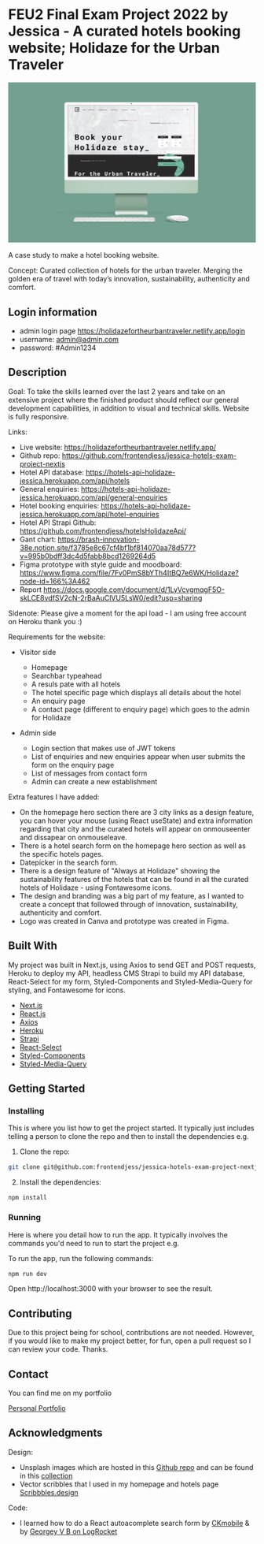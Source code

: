 # FEU2 Final Exam Project 2022 by Jessica - A curated hotels booking website; Holidaze for the Urban Traveler

![image](https://raw.githubusercontent.com/frontendjess/repoimagesportfolio/main/images/holidazehotelsnextjs-mockup.png)

A case study to make a hotel booking website.

Concept: Curated collection of hotels for the urban traveler. Merging the golden era of travel with today’s innovation, sustainability, authenticity and comfort.

## Login information

- admin login page https://holidazefortheurbantraveler.netlify.app/login
- username: admin@admin.com
- password: #Admin1234

## Description

Goal: To take the skills learned over the last 2 years and take on an extensive project where the finished product should reflect our general development capabilities, in addition to visual and technical skills. Website is fully responsive.

Links:

- Live website: https://holidazefortheurbantraveler.netlify.app/
- Github repo: https://github.com/frontendjess/jessica-hotels-exam-project-nextjs
- Hotel API database: https://hotels-api-holidaze-jessica.herokuapp.com/api/hotels
- General enquiries: https://hotels-api-holidaze-jessica.herokuapp.com/api/general-enquiries
- Hotel booking enquiries: https://hotels-api-holidaze-jessica.herokuapp.com/api/hotel-enquiries
- Hotel API Strapi Github: https://github.com/frontendjess/hotelsHolidazeApi/
- Gant chart: https://brash-innovation-38e.notion.site/f3785e8c67cf4bf1bf814070aa78d577?v=995b0bdff3dc4d5fabb8bcd1269264d5
- Figma prototype with style guide and moodboard: https://www.figma.com/file/7Fv0PmS8bYTh4ItBQ7e6WK/Holidaze?node-id=166%3A462
- Report https://docs.google.com/document/d/1LyVcvgmqgF5O-skLCE8vdfSV2cN-2rBaAuClVU5LsW0/edit?usp=sharing

Sidenote: Please give a moment for the api load - I am using free account on Heroku thank you :)

Requirements for the website:

- Visitor side

  - Homepage
  - Searchbar typeahead
  - A resuls pate with all hotels
  - The hotel specific page which displays all details about the hotel
  - An enquiry page
  - A contact page (different to enquiry page) which goes to the admin for Holidaze

- Admin side
  - Login section that makes use of JWT tokens
  - List of enquiries and new enquiries appear when user submits the form on the enquiry page
  - List of messages from contact form
  - Admin can create a new establishment

Extra features I have added:

- On the homepage hero section there are 3 city links as a design feature, you can hover your mouse (using React useState) and extra information regarding that city and the curated hotels will appear on onmouseenter and dissapear on onmouseleave.
- There is a hotel search form on the homepage hero section as well as the specific hotels pages.
- Datepicker in the search form.
- There is a design feature of "Always at Holidaze" showing the sustainability features of the hotels that can be found in all the curated hotels of Holidaze - using Fontawesome icons.
- The design and branding was a big part of my feature, as I wanted to create a concept that followed through of innovation, sustainability, authenticity and comfort.
- Logo was created in Canva and prototype was created in Figma.

## Built With

My project was built in Next.js, using Axios to send GET and POST requests, Heroku to deploy my API, headless CMS Strapi to build my API database, React-Select for my form, Styled-Components and Styled-Media-Query for styling, and Fontawesome for icons.

- [Next.js](https://nextjs.org/)
- [React.js](https://reactjs.org/)
- [Axios](https://axios-http.com/)
- [Heroku](https://www.heroku.com/)
- [Strapi](https://strapi.io/)
- [React-Select](https://react-select.com/home)
- [Styled-Components](https://styled-components.com/)
- [Styled-Media-Query](https://www.npmjs.com/package/styled-media-query)

## Getting Started

### Installing

This is where you list how to get the project started. It typically just includes telling a person to clone the repo and then to install the dependencies e.g.

1. Clone the repo:

```bash
git clone git@github.com:frontendjess/jessica-hotels-exam-project-nextjs.git
```

2. Install the dependencies:

```
npm install
```

### Running

Here is where you detail how to run the app. It typically involves the commands you'd need to run to start the project e.g.

To run the app, run the following commands:

```bash
npm run dev
```

Open http://localhost:3000 with your browser to see the result.

## Contributing

Due to this project being for school, contributions are not needed. However, if you would like to make my project better, for fun, open a pull request so I can review your code. Thanks.

## Contact

You can find me on my portfolio

[Personal Portfolio](https://jessicadevportfolio.netlify.app/)

## Acknowledgments

Design:

- Unsplash images which are hosted in this [Github repo](https://github.com/frontendjess/hotelsProjectImages/) and can be found in this [collection](https://unsplash.com/collections/TInToixTclk/holidaze/)
- Vector scribbles that I used in my homepage and hotels page [Scribbbles.design](https://scribbbles.design/)

Code:

- I learned how to do a React autoacomplete search form by [CKmobile](https://www.youtube.com/watch?v=Q2aky3eeO40/) & by [Georgey V B on LogRocket](https://blog.logrocket.com/create-search-bar-react-from-scratch/)

